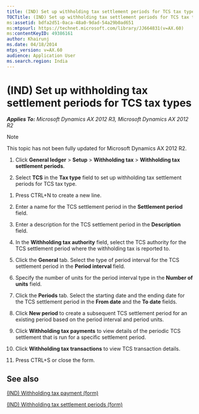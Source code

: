 ```yaml
---
title: (IND) Set up withholding tax settlement periods for TCS tax types
TOCTitle: (IND) Set up withholding tax settlement periods for TCS tax types
ms:assetid: bdfa2d51-0aca-48a0-9dad-54a29b0ad651
ms:mtpsurl: https://technet.microsoft.com/library/JJ664831(v=AX.60)
ms:contentKeyID: 49386161
author: Khairunj
ms.date: 04/18/2014
mtps_version: v=AX.60
audience: Application User
ms.search.region: India
---
```


# (IND) Set up withholding tax settlement periods for TCS tax types 


_**Applies To:** Microsoft Dynamics AX 2012 R3, Microsoft Dynamics AX 2012 R2_


> [!NOTE]
> <P>This topic has not been fully updated for Microsoft Dynamics AX 2012 R2.</P>



1.  Click **General ledger** \> **Setup** \> **Withholding tax** \> **Withholding tax settlement periods**.

2.  Select **TCS** in the **Tax type** field to set up withholding tax settlement periods for TCS tax type.

<!-- end list -->

1.  Press CTRL+N to create a new line.

2.  Enter a name for the TCS settlement period in the **Settlement period** field.

3.  Enter a description for the TCS settlement period in the **Description** field.

4.  In the **Withholding tax authority** field, select the TCS authority for the TCS settlement period where the withholding tax is reported to.

5.  Click the **General** tab. Select the type of period interval for the TCS settlement period in the **Period interval** field.

6.  Specify the number of units for the period interval type in the **Number of units** field.

7.  Click the **Periods** tab. Select the starting date and the ending date for the TCS settlement period in the **From date** and the **To date** fields.

8.  Click **New period** to create a subsequent TCS settlement period for an existing period based on the period interval and period units.

9.  Click **Withholding tax payments** to view details of the periodic TCS settlement that is run for a specific settlement period.

10. Click **Withholding tax transactions** to view TCS transaction details.

11. Press CTRL+S or close the form.

## See also

[(IND) Withholding tax payment (form)](https://technet.microsoft.com/library/jj677836\(v=ax.60\))

[(IND) Withholding tax settlement periods (form)](https://technet.microsoft.com/library/jj664719\(v=ax.60\))

  


